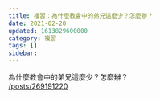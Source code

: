 ```yaml
---
title: 複習：為什麼教會中的弟兄這麼少？怎麼辦？
date: 2021-02-20
updated: 1613829600000
category: 複習
tags: []
sidebar: 
---
```


<p>為什麼教會中的弟兄這麼少？怎麼辦？<br/>
<a href="/posts/269191220" target="_blank">/posts/269191220</a></p>
<p> </p>
